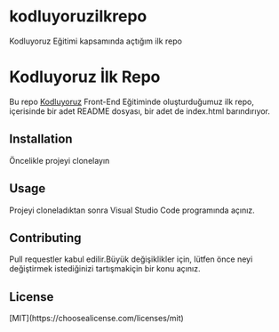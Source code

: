 # kodluyoruzilkrepo

Kodluyoruz Eğitimi kapsamında açtığım ilk repo

<h1> Kodluyoruz İlk Repo </h1>
<p>Bu repo <a href='https://kodluyoruz.org'>Kodluyoruz</a> Front-End Eğitiminde oluşturduğumuz ilk repo, içerisinde bir adet README dosyası, bir adet de index.html barındırıyor.
<h2>Installation</h2>
<p>Öncelikle projeyi clonelayın</p>
<h2>Usage</h2>
<p>Projeyi cloneladıktan sonra Visual Studio Code programında açınız.</p>
<h2>Contributing</h2>
<p>Pull requestler kabul edilir.Büyük değişiklikler için, lütfen önce neyi değiştirmek istediğinizi tartışmakiçin bir konu açınız.</p>
<h2>License</h2>
[MIT](https://choosealicense.com/licenses/mit)
